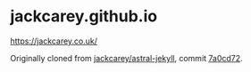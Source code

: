 jackcarey.github.io
=============

https://jackcarey.co.uk/

Originally cloned from [jackcarey/astral-jekyll](https://github.com/jackcarey/astral-jekyll), commit [7a0cd72](https://github.com/jackcarey/astral-jekyll/commit/7a0cd727eec59a26131b176b4367ba8811133549).

